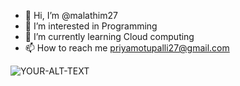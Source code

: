 - 👋 Hi, I’m @malathim27
- 👀 I’m interested in Programming
- 🌱 I’m currently learning Cloud computing
- 📫 How to reach me priyamotupalli27@gmail.com
  
<picture>
 <source media="(prefers-color-scheme: dark)" srcset="YOUR-DARKMODE-IMAGE">
 <source media="(prefers-color-scheme: light)" srcset="YOUR-LIGHTMODE-IMAGE">
 <img alt="YOUR-ALT-TEXT" src="YOUR-DEFAULT-IMAGE">
</picture>

<!---
malathim27/malathim27 is a ✨ special ✨ repository because its `README.md` (this file) appears on your GitHub profile.
You can click the Preview link to take a look at your changes.
--->
